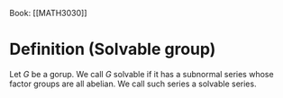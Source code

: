 Book: [[MATH3030]]
# Definition (Solvable group)
Let $G$ be a gorup.
We call $G$ solvable if it has a subnormal series whose factor groups are all abelian.
We call such series a solvable series.